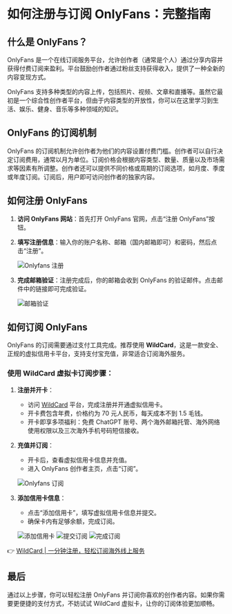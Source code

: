 # 如何注册与订阅 OnlyFans：完整指南

## 什么是 OnlyFans？

OnlyFans 是一个在线订阅服务平台，允许创作者（通常是个人）通过分享内容并获得付费订阅来盈利。平台鼓励创作者通过粉丝支持获得收入，提供了一种全新的内容变现方式。

OnlyFans 支持多种类型的内容上传，包括照片、视频、文章和直播等。虽然它最初是一个综合性创作者平台，但由于内容类型的开放性，你可以在这里学习到生活、娱乐、健身、音乐等多种领域的知识。

## OnlyFans 的订阅机制

OnlyFans 的订阅机制允许创作者为他们的内容设置付费门槛。创作者可以自行决定订阅费用，通常以月为单位。订阅价格会根据内容类型、数量、质量以及市场需求等因素有所调整。创作者还可以提供不同价格或周期的订阅选项，如月度、季度或年度订阅。订阅后，用户即可访问创作者的独家内容。

## 如何注册 OnlyFans

1. **访问 OnlyFans 网站**：首先打开 OnlyFans 官网，点击“注册 OnlyFans”按钮。
   
2. **填写注册信息**：输入你的账户名称、邮箱（国内邮箱即可）和密码，然后点击“注册”。

   ![Onlyfans 注册](https://bbtdd.com/img/7455977264534825.webp)

3. **完成邮箱验证**：注册完成后，你的邮箱会收到 OnlyFans 的验证邮件。点击邮件中的链接即可完成验证。

   ![邮箱验证](https://bbtdd.com/img/80654075665.webp)

## 如何订阅 OnlyFans

OnlyFans 的订阅需要通过支付工具完成。推荐使用 **WildCard**，这是一款安全、正规的虚拟信用卡平台，支持支付宝充值，非常适合订阅海外服务。

### 使用 WildCard 虚拟卡订阅步骤：

1. **注册并开卡**：
   - 访问 [WildCard](https://bbtdd.com/WildCard) 平台，完成注册并开通虚拟信用卡。
   - 开卡费包含年费，价格约为 70 元人民币，每天成本不到 1.5 毛钱。
   - 开卡即享多项福利：免费 ChatGPT 账号、两个海外邮箱托管、海外网络使用权限以及三次海外手机号码短信接收。

2. **充值并订阅**：
   - 开卡后，查看虚拟信用卡信息并充值。
   - 进入 OnlyFans 创作者主页，点击“订阅”。
   
   ![Onlyfans 订阅](https://bbtdd.com/img/499265540604604.webp)

3. **添加信用卡信息**：
   - 点击“添加信用卡”，填写虚拟信用卡信息并提交。
   - 确保卡内有足够余额，完成订阅。

   ![添加信用卡](https://bbtdd.com/img/096424173.webp)
   ![提交订阅](https://bbtdd.com/img/647296450278901.webp)
   ![完成订阅](https://bbtdd.com/img/189822444754159.webp)

👉 [WildCard | 一分钟注册，轻松订阅海外线上服务](https://bbtdd.com/WildCard)

## 最后

通过以上步骤，你可以轻松注册 OnlyFans 并订阅你喜欢的创作者内容。如果你需要更便捷的支付方式，不妨试试 WildCard 虚拟卡，让你的订阅体验更加顺畅。